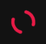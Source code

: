 <!DOCTYPE html>
<html lang="en">
  <!-- 
  Code Made By Affan Chairil agsa
  Instagram by Ozyy.mfr12
  -->
  <head>
    <meta charset="UTF-8" />
    <meta http-equiv="X-UA-Compatible" content="IE=edge" />
    <meta name="viewport" content="width=device-width, initial-scale=1.0" />
    <title>Hai My Love</title>
    <link rel="preconnect" href="https://fonts.googleapis.com" />
    <link rel="preconnect" href="https://fonts.gstatic.com" crossorigin />
    <link href="https://fonts.googleapis.com/css2?family=Roboto:wght@100;400;500;700&display=swap" rel="stylesheet" />
    <link href="https://fonts.googleapis.com/icon?family=Material+Icons+Sharp" rel="stylesheet" />
    <script src="https://cdn.jsdelivr.net/npm/sweetalert2@11.4.4/dist/sweetalert2.all.min.js"></script>
    <script src="https://ajax.googleapis.com/ajax/libs/jquery/3.5.1/jquery.min.js"></script>
    <style> * { padding: 0; margin: 0; font-family: "Roboto", sans-serif; } body { background: #121212; position: fixed; } .loading { width: 59vh; margin-left: 50vw; transform: translateX(-29.5vh); height: 100%; position: fixed; top: 0; display: flex; justify-content: center; align-items: center; z-index: 100; background: #121212; } .loading .content { text-align: center; font-weight: 500; color: white; font-size: 1.1em; } .loading img { width: 60px; width: 60px; } .background1 { height: 100vh; width: 59vh; margin: auto; position: absolute; top: 0; left: calc(50vw - 29.5vh); background-color: #121212; background-image: url("https://raw.githubusercontent.com/Tzyy05/HUG/main/91A2727E-259B-4B3B-A71A-D75E3A04F2F1.jpeg"); background-size: cover; filter: brightness(70%); } .background2 { margin: auto; width: 59vh; height: 100vh; position: absolute; top: 0; left: calc(50vw - 29.5vh); background-color: #c93434; background-image: url("https://raw.githubusercontent.com/Tzyy05/HUG/main/91A2727E-259B-4B3B-A71A-D75E3A04F2F1.jpeg"); background-size: cover; filter: brightness(70%); } .copyright { text-decoration: none; position: fixed; bottom: 10px; width: 120px; margin-left: 50vw; transform: translateX(-60px); display: flex; justify-content: space-around; align-items: center; color: white; z-index: 99; opacity: 0.5; } .main { position: absolute; top: 0; width: 100vw; height: 100vh; /* background: blue; */ } .main .content { /* width: 100%; */ overflow-x: hidden; width: 59vh; margin: auto; } .main .content .jam h1 { color: white; font-weight: 100; font-size: 4.3em; text-align: center; margin-top: 120px; } .main .content .tanggal { display: flex; justify-content: center; color: white; margin: 0px 0 20px 0; font-size: 1.2em; } .main .content .notif { background: rgba(231, 231, 231, 0.945); width: 88%; padding: 15px; margin: 10px auto; border-radius: 15px; box-shadow: 0 0 10px rgba(0, 0, 0, 0.801); cursor: pointer; transform: translateX(-100vw); transition: 300ms all ease; } .main .content .notif .header { width: 100%; display: flex; justify-content: space-between; align-items: center; color: rgb(65, 65, 65); margin-bottom: 5px; } .main .content .notif .header .wa { display: flex; align-items: center; } .main .content .notif .header .wa h3 { margin-right: 6px; font-weight: 400; font-size: 0.9em; } .main .content .notif .header .wa h3 .logo { display: flex; justify-content: center; align-items: center; background-image: linear-gradient(190deg, #72e587, #23a542); color: white; width: 23px; height: 23px; border-radius: 6px; font-size: 1.3em; } .main .content .notif .header .time { font-size: 0.9em; } .main .content .notif .nama { font-weight: 500; font-size: 1.1em; } .btn-mulai { position: absolute; color: rgb(0, 0, 0); bottom: 150px; right: 0; left: 0; text-align: center; } .btn-mulai p { background: rgba(231, 231, 231, 0.788); color: rgb(36, 36, 36); padding: 5px 10px; border-radius: 10px; display: inline-block; font-size: 1.1em; font-weight: bold; cursor: pointer; animation: goyang 1200ms infinite ease; box-shadow: 1px 1px 10px rgb(0, 0, 0); } .btn-mulai p.hilang2 { display: none; } .btn-mulai p.kirimWA { display: none; color: white; background: #23a542; } @keyframes goyang { 0% { transform: translateY(0); } 50% { transform: translateY(5px); } 100% { transform: translateY(10); } } .kelip { animation: kelip 1200ms infinite ease; } @keyframes kelip { 0% { opacity: 1; } 50% { opacity: 0.8; } 100% { opacity: 1; } } @media screen and (max-width: 600px) { .background1 { width: 100vw; left: 0; } .main .content { width: 100%; } .loading { width: 100%; margin-left: 0; transform: none; } .background2 { width: 100vw; left: 0; } } .border-radius { border-radius: 15px !important; } /*LOADING*/ @keyframes loadingmy { 0% { transform: rotate(0); } 100% { transform: rotate(360deg); } } .loadingmy div { box-sizing: border-box !important; } .loadingmy > div { position: absolute; width: 74px; height: 74px; top: 13px; left: 13px; border-radius: 50%; border: 10px solid #000; border-color: #e81a46 transparent #e81a46 transparent; animation: loadingmy 1s linear infinite; } .loadingmy > div:nth-child(2) { border-color: transparent; } .loadingmy > div:nth-child(2) div { position: absolute; width: 100%; height: 100%; transform: rotate(45deg); } .loadingmy > div:nth-child(2) div:before, .loadingmy > div:nth-child(2) div:after { content: ""; display: block; position: absolute; width: 10px; height: 10px; top: -10px; left: 22px; background: #e81a46; border-radius: 50%; box-shadow: 0 64px 0 0 #e81a46; } .loadingmy > div:nth-child(2) div:after { left: -10px; top: 22px; box-shadow: 64px 0 0 0 #e81a46; } .myloading { width: 52px; height: 52px; display: inline-block; overflow: hidden; background: #121212; } .loadingmy { width: 100%; height: 100%; position: relative; transform: translateZ(0) scale(0.52); backface-visibility: hidden; transform-origin: 0 0; } .loadingmy div { box-sizing: content-box; } </style>
  </head>
  <body onload="startTime()">
    <div class="loading">
      <div class="content">
        <div class="myloading">
          <div class="loadingmy">
            <div></div>
            <div><div></div></div>
          </div>
        </div>
      </div>
    </div>
    <audio class="audio" src="https://dekatutorial.github.io/Sezairi%20-%20It's%20You.mp3" autoplay type="audio" loop=""></audio>
    <audio class="notif" src="https://dekatutorial.github.io/notif.mp3" type="audio"></audio>
    <div class="background1"></div>
    <div class="background2"></div>
    <div class="main">
      <div class="content">
        <div class="jam">
          <h1 id="jam">00:00</h1>
        </div>
        <div class="tanggal">
          <p class="tgl">7 desember 2022</p>
        </div>
        <div class="notif notif1 kelip" onclick="balas()">
          <div class="header">
            <div class="wa">
              <h3>Instagram</h3>
            </div>
            <div class="time">
              <p>Now</p>
            </div>
          </div>
          <div class="nama nama1">
            <p>acaaa</p>
          </div>
          <div class="isi">
            <p>Hai, adelia. .</p>
          </div>
        </div>
        <div class="notif notif2">
          <div class="header">
            <div class="wa">
              <h3>Instagram</h3>
            </div>
            <div class="time">
              <p>Now</p>
            </div>
          </div>
          <div class="nama nama 2">
            <p>acaaa</p>
          </div>
          <div class="isi">
            <p class="gombal"></p>
          </div>
        </div>
        <div class="btn-mulai">
          <p class="hilang1" onclick="notif1()">Sentuh Aku</p>
          <p class="hilang2">Klik Pesan Diatas</p>
          <p class="kirimWA">Kirim Pesan Whatsapp</p>
        </div>
      </div>
    </div>
    <a href="https://wa.me/6281298829876" class="copyright">
      <p class="cr"><i class="material-icons-sharp cr-logo"> copyright </i></p>
      <p>acaaa.ID</p>
    </a>
    <script type="text/javascript">

      // Custom
      var pengirim = "";
      var musik = "";
      var ucapan = "";
      var background1 = "";
      var background2 = "";
      var noWhatsapp = "";
      var pesanWhatsapp = "";

      // ======================================
      var audio = document.querySelector(".audio"); if (musik) audio.src = musik; var notif = document.querySelector(".notif"); if (pengirim) { document.querySelector(".nama1").innerHTML = pengirim; document.querySelector(".nama2").innerHTML = pengirim; } if (background1) { document.querySelector(".background2").style.backgroundImage = "url('" + background1 + "')"; } if (background2) { document.querySelector(".background1").style.backgroundImage = "url('" + background2 + "')"; } $(window).on("load", function () { $(".loading").fadeOut("slow"); }); function tanggal() { const days = ["Sunday", "Monday", "Tuesday", "Wednesday", "Thursday", "Friday", "Saturday"]; const months = ["January", "February", "March", "April", "May", "June", "July", "August", "September", "October", "November", "December"]; const d = new Date(); let hari = days[d.getDay()]; let tgl = d.getDate(); let bln = months[d.getMonth()]; document.querySelector(".tgl").innerHTML = hari + ", " + tgl + " " + bln; } function notif1() { document.querySelector(".hilang1").style.display = "none"; document.querySelector(".hilang2").style.display = "inline-block"; audio.play(); notif.play(); document.querySelector(".notif1").style.transform = "translateX(0)"; } const swalo = Swal.mixin({ confirmButtonColor: "#23a542", allowOutsideClick: false, showCancelButton: false, customClass: { popup: "border-radius", }, }); async function balas() { var { value: nama } = await swalo.fire({ imageUrl: "https://dekatutorial.github.io/stiker_mylove.gif", imageHeight: 120, title: "Hai, Manis , Kenalan Dong , Namakamu Siapa?", input: "text", confirmButtonText: "Kirim", }); if (nama) { document.querySelector(".hilang2").style.display = "none"; txt = "Hai " + nama + ", "; if (ucapan) { txt += ucapan; } else { txt += "Inget Ga. Aku Selalu Bilang Ke Kamu Kan, Kalo Tuhan Itu Baik Yah, Saat Aku Minta Bunga Mawar, Aku Diberi Taman Yang Indah. Saat Aku Meminta Setetes Air, Aku Diberi Lautan. Eh, Saat Aku Minta Bidadari, Aku Diberi Kamu, BTW Makasih Ya Udah Selalu Sayang Buat Aku"; } typeWriter(); notif2(); } else { await swalo.fire({ imageUrl: "https://dekatutorial.github.io/stiker2_mylove.gif", imageHeight: 120, confirmButtonText: "Iya deh", title: "Kenapa gak diisi? Aku kan pengin kenalan...", }); balas(); } } function notif2() { notif.play(); document.querySelector(".notif1").style.display = "none"; document.querySelector(".notif2").style.transform = "translateX(0)"; } var i = 0; var speed = 120; function typeWriter() { if (i < txt.length) { document.querySelector(".gombal").innerHTML += txt.charAt(i); i++; setTimeout(typeWriter, speed); } else { document.querySelector(".notif2").style.animation = "kelip 1200ms infinite ease"; document.querySelector(".background2").style.transition = "3s all ease"; document.querySelector(".background2").style.opacity = "0"; if (noWhatsapp && pesanWhatsapp) { document.querySelector(".kirimWA").style.display = "inline-block"; } } } function startTime() { tanggal(); const today = new Date(); let h = today.getHours(); let m = today.getMinutes(); h = checkTime(h); m = checkTime(m); document.getElementById("jam").innerHTML = h + ":" + m; setTimeout(startTime, 1000); } function checkTime(i) { if (i < 10) { i = "0" + i; } return i; } document.querySelector(".kirimWA").addEventListener("click", function () { location.assign("https://wa.me/" + noWhatsapp + "/?text=" + pesanWhatsapp); });
      </script>
  </body>
